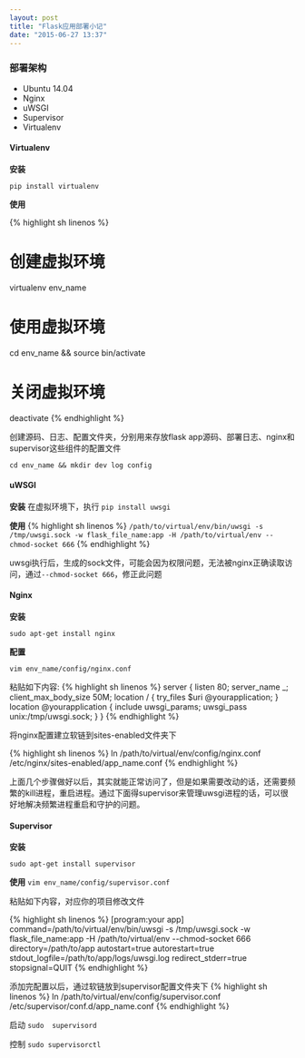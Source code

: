 ```yaml
---
layout: post
title: "Flask应用部署小记"
date: "2015-06-27 13:37"
---
```



### 部署架构
+ Ubuntu 14.04
+ Nginx
+ uWSGI
+ Supervisor
+ Virtualenv


#### Virtualenv

**安装**

`pip install virtualenv`

**使用**

{% highlight sh linenos %}

# 创建虚拟环境
virtualenv env_name
# 使用虚拟环境
cd env_name && source bin/activate
# 关闭虚拟环境
deactivate
{% endhighlight %}


创建源码、日志、配置文件夹，分别用来存放flask app源码、部署日志、nginx和supervisor这些组件的配置文件

`cd env_name && mkdir dev log config`


#### uWSGI
**安装**
在虚拟环境下，执行 `pip install uwsgi`

**使用**
{% highlight sh linenos %}
`/path/to/virtual/env/bin/uwsgi -s /tmp/uwsgi.sock -w flask_file_name:app -H /path/to/virtual/env --chmod-socket 666`
{% endhighlight %}

uwsgi执行后，生成的sock文件，可能会因为权限问题，无法被nginx正确读取访问，通过`--chmod-socket 666`，修正此问题


#### Nginx
**安装**

`sudo apt-get install nginx`

**配置**

`vim env_name/config/nginx.conf`

粘贴如下内容:
{% highlight sh linenos %}
server {
    listen       80;
    server_name  _;
    client_max_body_size 50M;
    location / { try_files $uri @yourapplication; }
    location @yourapplication {
      include uwsgi_params;
      uwsgi_pass unix:/tmp/uwsgi.sock;
    }
}
{% endhighlight %}

将nginx配置建立软链到sites-enabled文件夹下  

{% highlight sh linenos %}
ln /path/to/virtual/env/config/nginx.conf /etc/nginx/sites-enabled/app_name.conf
{% endhighlight %}

上面几个步骤做好以后，其实就能正常访问了，但是如果需要改动的话，还需要频繁的kill进程，重启进程。通过下面得supervisor来管理uwsgi进程的话，可以很好地解决频繁进程重启和守护的问题。

#### Supervisor
**安装**

`sudo apt-get install supervisor`


**使用**
`vim env_name/config/supervisor.conf`

粘贴如下内容，对应你的项目修改文件

{% highlight sh linenos %}
[program:your app]
command=/path/to/virtual/env/bin/uwsgi -s /tmp/uwsgi.sock -w flask_file_name:app -H /path/to/virtual/env --chmod-socket 666
directory=/path/to/app
autostart=true
autorestart=true
stdout_logfile=/path/to/app/logs/uwsgi.log
redirect_stderr=true
stopsignal=QUIT
{% endhighlight %}

添加完配置以后，通过软链放到supervisor配置文件夹下
{% highlight sh linenos %}
ln /path/to/virtual/env/config/supervisor.conf /etc/supervisor/conf.d/app_name.conf
{% endhighlight %}

启动 `sudo  supervisord`

控制 `sudo supervisorctl`
